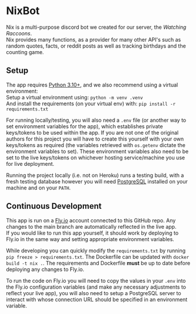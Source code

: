 # NixBot

Nix is a multi-purpose discord bot we created for our server, the _Watching Raccoons_.  
Nix provides many functions, as a provider for many other API's such as random quotes, facts, or reddit posts as well as tracking birthdays and the counting game.

## Setup

The app requires [Python 3.10+](https://www.python.org/downloads/), and we also recommend using a virtual environment:  
Setup a virtual environment using: `python -m venv .venv`  
And install the requirements (on your virtual env) with: `pip install -r requirements.txt`

For running locally/testing, you will also need a `.env` file (or another way to set environment variables for the app), which establishes private keys/tokens to be used within the app. If you are not one of the original authors for this project you will have to create this yourself with your own keys/tokens as required (the variables retrieved with `os.getenv` dictate the environment variables to set). These environment variables also need to be set to the live keys/tokens on whichever hosting service/machine you use for live deployment.

Running the project locally (i.e. not on Heroku) runs a testing build, with a fresh testing database however you will need [PostgreSQL](https://www.postgresql.org/download/) installed on your machine and on your `PATH`.

## Continuous Development

This app is run on a [Fly.io](https://fly.io/) account connected to this GitHub repo. Any changes to the main branch are automatically reflected in the live app.  
If you would like to run this app yourself, it should work by deploying to Fly.io in the same way and setting appropriate environment variables.

While developing you can quickly modify the `requirements.txt` by running `pip freeze > requirements.txt`. The Dockerfile can be updated with `docker build -t nix .`. The requirements and Dockerfile **must** be up to date before deploying any changes to Fly.io.

To run the code on Fly.io you will need to copy the values in your `.env` into the Fly.io configuration variables (and make any necessary adjustments to reflect your live app), you will also need to setup a PostgreSQL server to interact with whose connection URL should be specified in an environment variable.
